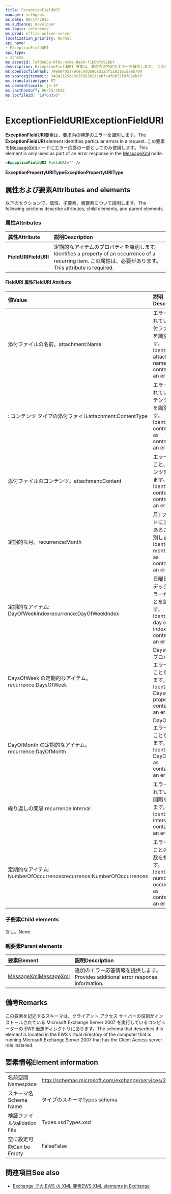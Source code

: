 ```yaml
---
title: ExceptionFieldURI
manager: sethgros
ms.date: 09/17/2015
ms.audience: Developer
ms.topic: reference
ms.prod: office-online-server
localization_priority: Normal
api_name:
- ExceptionFieldURI
api_type:
- schema
ms.assetid: 7afda93a-0f8c-4c9e-8e09-f1b0bfc928bf
description: ExceptionFieldURI 要素は、要求内の特定のエラーを識別します。 この要素を MessageXml ノードにエラー応答の一部としてのみ使用します。
ms.openlocfilehash: 79909405179cec0d0b86ad12bf52031e1daeb790
ms.sourcegitcommit: 34041125dc8c5f993b21cebfc4f8b72f0fd2cb6f
ms.translationtype: MT
ms.contentlocale: ja-JP
ms.lasthandoff: 06/25/2018
ms.locfileid: "19760350"
---
```

# <a name="exceptionfielduri"></a><span data-ttu-id="5247f-104">ExceptionFieldURI</span><span class="sxs-lookup"><span data-stu-id="5247f-104">ExceptionFieldURI</span></span>

<span data-ttu-id="5247f-105">**ExceptionFieldURI**要素は、要求内の特定のエラーを識別します。</span><span class="sxs-lookup"><span data-stu-id="5247f-105">The **ExceptionFieldURI** element identifies particular errors in a request.</span></span> <span data-ttu-id="5247f-106">この要素を[MessageXml](messagexml.md)ノードにエラー応答の一部としてのみ使用します。</span><span class="sxs-lookup"><span data-stu-id="5247f-106">This element is only used as part of an error response in the [MessageXml](messagexml.md) node.</span></span> 
  
```xml
<ExceptionFieldURI FieldURI="" />
```

 <span data-ttu-id="5247f-107">**ExceptionPropertyURIType**</span><span class="sxs-lookup"><span data-stu-id="5247f-107">**ExceptionPropertyURIType**</span></span>
## <a name="attributes-and-elements"></a><span data-ttu-id="5247f-108">属性および要素</span><span class="sxs-lookup"><span data-stu-id="5247f-108">Attributes and elements</span></span>

<span data-ttu-id="5247f-109">以下のセクションで、属性、子要素、親要素について説明します。</span><span class="sxs-lookup"><span data-stu-id="5247f-109">The following sections describe attributes, child elements, and parent elements.</span></span>
  
### <a name="attributes"></a><span data-ttu-id="5247f-110">属性</span><span class="sxs-lookup"><span data-stu-id="5247f-110">Attributes</span></span>

|<span data-ttu-id="5247f-111">**属性**</span><span class="sxs-lookup"><span data-stu-id="5247f-111">**Attribute**</span></span>|<span data-ttu-id="5247f-112">**説明**</span><span class="sxs-lookup"><span data-stu-id="5247f-112">**Description**</span></span>|
|:-----|:-----|
|<span data-ttu-id="5247f-113">**FieldURI**</span><span class="sxs-lookup"><span data-stu-id="5247f-113">**FieldURI**</span></span> <br/> |<span data-ttu-id="5247f-114">定期的なアイテムのプロパティを識別します。</span><span class="sxs-lookup"><span data-stu-id="5247f-114">Identifies a property of an occurrence of a recurring item.</span></span> <span data-ttu-id="5247f-115">この属性は、必要があります。</span><span class="sxs-lookup"><span data-stu-id="5247f-115">This attribute is required.</span></span>  <br/> |
   
#### <a name="fielduri-attribute"></a><span data-ttu-id="5247f-116">FieldURI 属性</span><span class="sxs-lookup"><span data-stu-id="5247f-116">FieldURI Attribute</span></span>

|<span data-ttu-id="5247f-117">**値**</span><span class="sxs-lookup"><span data-stu-id="5247f-117">**Value**</span></span>|<span data-ttu-id="5247f-118">**説明**</span><span class="sxs-lookup"><span data-stu-id="5247f-118">**Description**</span></span>|
|:-----|:-----|
|<span data-ttu-id="5247f-119">添付ファイルの名前。</span><span class="sxs-lookup"><span data-stu-id="5247f-119">attachment:Name</span></span>  <br/> |<span data-ttu-id="5247f-120">エラーが含まれていると添付ファイル名を識別します。</span><span class="sxs-lookup"><span data-stu-id="5247f-120">Identifies the attachment name as containing an error.</span></span>  <br/> |
|<span data-ttu-id="5247f-121">: コンテンツ タイプの添付ファイル</span><span class="sxs-lookup"><span data-stu-id="5247f-121">attachment:ContentType</span></span>  <br/> |<span data-ttu-id="5247f-122">エラーが含まれているコンテンツの種類を識別します。</span><span class="sxs-lookup"><span data-stu-id="5247f-122">Identifies the content type as containing an error.</span></span>  <br/> |
|<span data-ttu-id="5247f-123">添付ファイルのコンテンツ。</span><span class="sxs-lookup"><span data-stu-id="5247f-123">attachment:Content</span></span>  <br/> |<span data-ttu-id="5247f-124">エラーがあること、コンテンツを識別します。</span><span class="sxs-lookup"><span data-stu-id="5247f-124">Identifies the content as containing an error.</span></span>  <br/> |
|<span data-ttu-id="5247f-125">定期的な月。</span><span class="sxs-lookup"><span data-stu-id="5247f-125">recurrence:Month</span></span>  <br/> |<span data-ttu-id="5247f-126">月] フィールドにエラーがあることを識別します。</span><span class="sxs-lookup"><span data-stu-id="5247f-126">Identifies the month field as containing an error.</span></span>  <br/> |
|<span data-ttu-id="5247f-127">定期的なアイテム: DayOfWeekIndex</span><span class="sxs-lookup"><span data-stu-id="5247f-127">recurrence:DayOfWeekIndex</span></span>  <br/> |<span data-ttu-id="5247f-128">日曜日のインデックス エラーがあることを識別します。</span><span class="sxs-lookup"><span data-stu-id="5247f-128">Identifies the day of week index as containing an error.</span></span>  <br/> |
|<span data-ttu-id="5247f-129">DaysOfWeek の定期的なアイテム。</span><span class="sxs-lookup"><span data-stu-id="5247f-129">recurrence:DaysOfWeek</span></span>  <br/> |<span data-ttu-id="5247f-130">DaysOfWeek プロパティ エラーがあることを識別します。</span><span class="sxs-lookup"><span data-stu-id="5247f-130">Identifies the DaysOfWeek property as containing an error.</span></span>  <br/> |
|<span data-ttu-id="5247f-131">DayOfMonth の定期的なアイテム。</span><span class="sxs-lookup"><span data-stu-id="5247f-131">recurrence:DayOfMonth</span></span>  <br/> |<span data-ttu-id="5247f-132">DayOfMonth エラーがあることを識別します。</span><span class="sxs-lookup"><span data-stu-id="5247f-132">Identifies the DayOfMonth as containing an error.</span></span>  <br/> |
|<span data-ttu-id="5247f-133">繰り返しの間隔:</span><span class="sxs-lookup"><span data-stu-id="5247f-133">recurrence:Interval</span></span>  <br/> |<span data-ttu-id="5247f-134">エラーが含まれているとの間隔を指定します。</span><span class="sxs-lookup"><span data-stu-id="5247f-134">Identifies the interval as containing an error.</span></span>  <br/> |
|<span data-ttu-id="5247f-135">定期的なアイテム: NumberOfOccurrences</span><span class="sxs-lookup"><span data-stu-id="5247f-135">recurrence:NumberOfOccurrences</span></span>  <br/> |<span data-ttu-id="5247f-136">エラーがあることの出現回数を指定します。</span><span class="sxs-lookup"><span data-stu-id="5247f-136">Identifies the number of occurrences as containing an error.</span></span>  <br/> |
   
### <a name="child-elements"></a><span data-ttu-id="5247f-137">子要素</span><span class="sxs-lookup"><span data-stu-id="5247f-137">Child elements</span></span>

<span data-ttu-id="5247f-138">なし。</span><span class="sxs-lookup"><span data-stu-id="5247f-138">None.</span></span>
  
### <a name="parent-elements"></a><span data-ttu-id="5247f-139">親要素</span><span class="sxs-lookup"><span data-stu-id="5247f-139">Parent elements</span></span>

|<span data-ttu-id="5247f-140">**要素**</span><span class="sxs-lookup"><span data-stu-id="5247f-140">**Element**</span></span>|<span data-ttu-id="5247f-141">**説明**</span><span class="sxs-lookup"><span data-stu-id="5247f-141">**Description**</span></span>|
|:-----|:-----|
|[<span data-ttu-id="5247f-142">MessageXml</span><span class="sxs-lookup"><span data-stu-id="5247f-142">MessageXml</span></span>](messagexml.md) <br/> |<span data-ttu-id="5247f-143">追加のエラー応答情報を提供します。</span><span class="sxs-lookup"><span data-stu-id="5247f-143">Provides additional error response information.</span></span>  <br/> |
   
## <a name="remarks"></a><span data-ttu-id="5247f-144">備考</span><span class="sxs-lookup"><span data-stu-id="5247f-144">Remarks</span></span>

<span data-ttu-id="5247f-145">この要素を記述するスキーマは、クライアント アクセス サーバーの役割がインストールされている Microsoft Exchange Server 2007 を実行しているコンピューターの EWS 仮想ディレクトリにあります。</span><span class="sxs-lookup"><span data-stu-id="5247f-145">The schema that describes this element is located in the EWS virtual directory of the computer that is running Microsoft Exchange Server 2007 that has the Client Access server role installed.</span></span>
  
## <a name="element-information"></a><span data-ttu-id="5247f-146">要素情報</span><span class="sxs-lookup"><span data-stu-id="5247f-146">Element information</span></span>

|||
|:-----|:-----|
|<span data-ttu-id="5247f-147">名前空間</span><span class="sxs-lookup"><span data-stu-id="5247f-147">Namespace</span></span>  <br/> |http://schemas.microsoft.com/exchange/services/2006/types  <br/> |
|<span data-ttu-id="5247f-148">スキーマ名</span><span class="sxs-lookup"><span data-stu-id="5247f-148">Schema Name</span></span>  <br/> |<span data-ttu-id="5247f-149">タイプのスキーマ</span><span class="sxs-lookup"><span data-stu-id="5247f-149">Types schema</span></span>  <br/> |
|<span data-ttu-id="5247f-150">検証ファイル</span><span class="sxs-lookup"><span data-stu-id="5247f-150">Validation File</span></span>  <br/> |<span data-ttu-id="5247f-151">Types.xsd</span><span class="sxs-lookup"><span data-stu-id="5247f-151">Types.xsd</span></span>  <br/> |
|<span data-ttu-id="5247f-152">空に設定可能</span><span class="sxs-lookup"><span data-stu-id="5247f-152">Can be Empty</span></span>  <br/> |<span data-ttu-id="5247f-153">False</span><span class="sxs-lookup"><span data-stu-id="5247f-153">False</span></span>  <br/> |
   
## <a name="see-also"></a><span data-ttu-id="5247f-154">関連項目</span><span class="sxs-lookup"><span data-stu-id="5247f-154">See also</span></span>



- [<span data-ttu-id="5247f-155">Exchange での EWS の XML 要素</span><span class="sxs-lookup"><span data-stu-id="5247f-155">EWS XML elements in Exchange</span></span>](ews-xml-elements-in-exchange.md)

